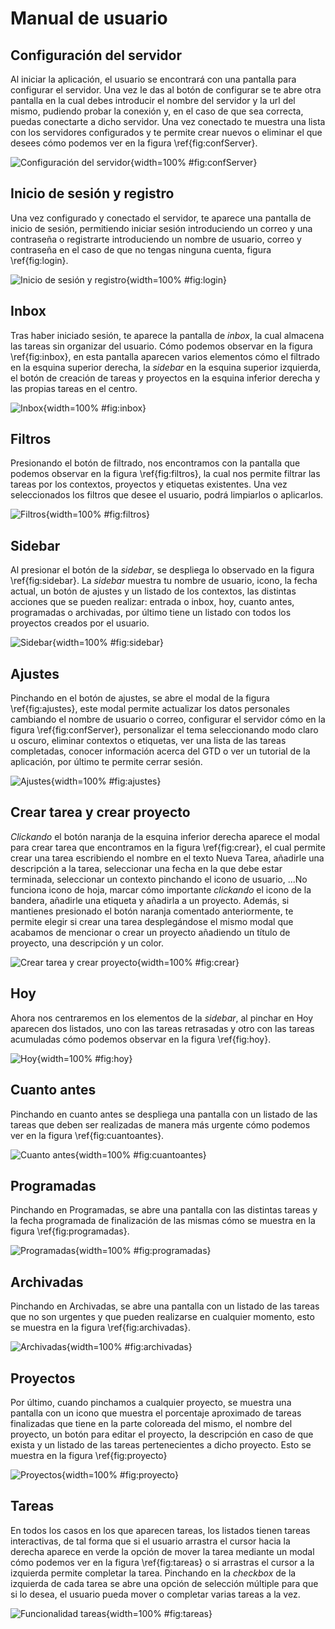 # Manual de usuario

## Configuración del servidor
Al iniciar la aplicación, el usuario se encontrará con una pantalla para configurar el servidor. Una vez le das al botón de configurar se te abre otra pantalla en la cual debes introducir el nombre del servidor y la url del mismo, pudiendo probar la conexión y, en el caso de que sea correcta, puedas conectarte a dicho servidor. Una vez conectado te muestra una lista con los servidores configurados y te permite crear nuevos o eliminar el que desees cómo podemos ver en la figura \ref{fig:confServer}.

![Configuración del servidor](img/servidorFinal.png){width=100% #fig:confServer}

## Inicio de sesión y registro
Una vez configurado y conectado el servidor, te aparece una pantalla de inicio de sesión, permitiendo iniciar sesión introduciendo un correo y una contraseña o registrarte introduciendo un nombre de usuario, correo y contraseña en el caso de que no tengas ninguna cuenta, figura \ref{fig:login}.

![Inicio de sesión y registro](img/loginFinal.png){width=100% #fig:login}

## Inbox
Tras haber iniciado sesión, te aparece la pantalla de *inbox*, la cual almacena las tareas sin organizar del usuario. Cómo podemos observar en la figura \ref{fig:inbox}, en esta pantalla aparecen varios elementos cómo el filtrado en la esquina superior derecha, la *sidebar* en la esquina superior izquierda, el botón de creación de tareas y proyectos en la esquina inferior derecha y las propias tareas en el centro. 

![Inbox](img/inbox.png){width=100% #fig:inbox}

## Filtros
Presionando el botón de filtrado, nos encontramos con la pantalla que podemos observar en la figura \ref{fig:filtros}, la cual nos permite filtrar las tareas por los contextos, proyectos y etiquetas existentes. Una vez seleccionados los filtros que desee el usuario, podrá limpiarlos o aplicarlos.

![Filtros](img/filtrosFinal.png){width=100% #fig:filtros}

## Sidebar
Al presionar el botón de la *sidebar*, se despliega lo observado en la figura \ref{fig:sidebar}.
La *sidebar* muestra tu nombre de usuario, icono, la fecha actual, un botón de ajustes y un listado de los contextos, las distintas acciones que se pueden realizar: entrada o inbox, hoy, cuanto antes, programadas o archivadas, por último tiene un listado con todos los proyectos creados por el usuario.

![Sidebar](img/sidebarFinal.png){width=100% #fig:sidebar}

## Ajustes
Pinchando en el botón de ajustes, se abre el modal de la figura \ref{fig:ajustes}, este modal permite actualizar los datos personales cambiando el nombre de usuario o correo, configurar el servidor cómo en la figura \ref{fig:confServer}, personalizar el tema seleccionando modo claro u oscuro, eliminar contextos o etiquetas, ver una lista de las tareas completadas, conocer información acerca del GTD o ver un tutorial de la aplicación, por último te permite cerrar sesión.

![Ajustes](img/ajustesFinal.png){width=100% #fig:ajustes}

## Crear tarea y crear proyecto
*Clickando* el botón naranja de la esquina inferior derecha aparece el modal para crear tarea que encontramos en la figura \ref{fig:crear}, el cual permite crear una tarea escribiendo el nombre en el texto Nueva Tarea, añadirle una descripción a la tarea, seleccionar una fecha en la que debe estar terminada, seleccionar un contexto pinchando el icono de usuario, ...No funciona icono de hoja, marcar cómo importante *clickando* el icono de la bandera, añadirle una etiqueta y añadirla a un proyecto.
Además, si mantienes presionado el botón naranja comentado anteriormente, te permite elegir si crear una tarea desplegándose el mismo modal que acabamos de mencionar o crear un proyecto añadiendo un título de proyecto, una descripción y un color.

![Crear tarea y crear proyecto](img/crearFinal.png){width=100% #fig:crear}

## Hoy
Ahora nos centraremos en los elementos de la *sidebar*, al pinchar en Hoy aparecen dos listados, uno con las tareas retrasadas y otro con las tareas acumuladas cómo podemos observar en la figura \ref{fig:hoy}.

![Hoy](img/hoyFinal.png){width=100% #fig:hoy}

## Cuanto antes
Pinchando en cuanto antes se despliega una pantalla con un listado de las tareas que deben ser realizadas de manera más urgente cómo podemos ver en la figura \ref{fig:cuantoantes}.

![Cuanto antes](img/cuantoantes.png){width=100% #fig:cuantoantes}

## Programadas
Pinchando en Programadas, se abre una pantalla con las distintas tareas y la fecha programada de finalización de las mismas cómo se muestra en la figura \ref{fig:programadas}.

![Programadas](img/programadas.png){width=100% #fig:programadas}

## Archivadas
Pinchando en Archivadas, se abre una pantalla con un listado de las tareas que no son urgentes y que pueden realizarse en cualquier momento, esto se muestra en la figura \ref{fig:archivadas}.

![Archivadas](img/archivadas.png){width=100% #fig:archivadas}

## Proyectos
Por último, cuando pinchamos a cualquier proyecto, se muestra una pantalla con un icono que muestra el porcentaje aproximado de tareas finalizadas que tiene en la parte coloreada del mismo, el nombre del proyecto, un botón para editar el proyecto, la descripción en caso de que exista y un listado de las tareas pertenecientes a dicho proyecto. Esto se muestra en la figura \ref{fig:proyecto}

![Proyectos](img/proyecto.png){width=100% #fig:proyecto}

## Tareas
En todos los casos en los que aparecen tareas, los listados tienen tareas interactivas, de tal forma que si el usuario arrastra el cursor hacia la derecha aparece en verde la opción de mover la tarea mediante un modal cómo podemos ver en la figura \ref{fig:tareas} o si arrastras el cursor a la izquierda permite completar la tarea. Pinchando en la *checkbox* de la izquierda de cada tarea se abre una opción de selección múltiple para que si lo desea, el usuario pueda mover o completar varias tareas a la vez.

![Funcionalidad tareas](img/tareasFinal.png){width=100% #fig:tareas}
